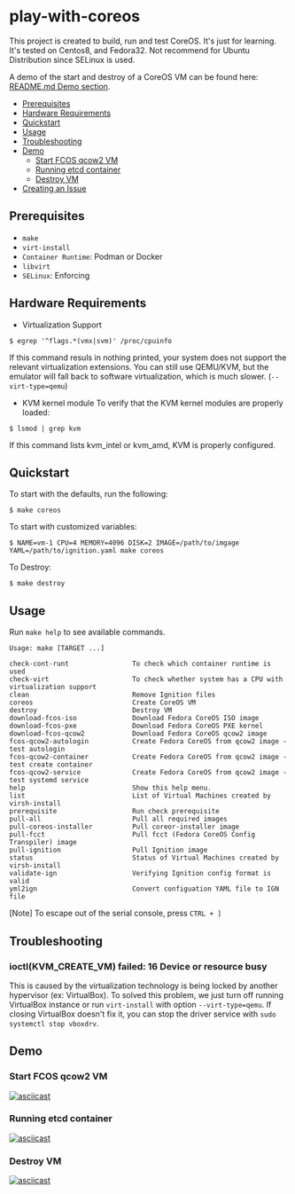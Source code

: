 # play-with-coreos
This project is created to build, run and test CoreOS. It's just for learning.  
It's tested on Centos8, and Fedora32. Not recommend for Ubuntu Distribution since SELinux is used.

A demo of the start and destroy of a CoreOS VM can be found here: [README.md Demo section](#demo).

<!-- TOC depthFrom:2 depthTo:6 withLinks:1 updateOnSave:1 orderedList:0 -->

- [Prerequisites](#prerequisites)
- [Hardware Requirements](#hardware-requirements)
- [Quickstart](#quickstart)
- [Usage](#usage)
- [Troubleshooting](#Troubleshooting)
- [Demo](#demo)
  - [Start FCOS qcow2 VM](#start-fcos-qcow2-vm)
  - [Running etcd container](#running-etcd-container)
  - [Destroy VM](#destroy-vm)
- [Creating an Issue](#creating-an-issue)

<!-- /TOC -->

## Prerequisites
* `make`
* `virt-install`
* `Container Runtime`: Podman or Docker
* `libvirt`
* `SELinux`: Enforcing

## Hardware Requirements

* Virtualization Support
```shell
$ egrep '^flags.*(vmx|svm)' /proc/cpuinfo
```
If this command resuls in nothing printed, your system does not support the relevant virtualization extensions. You can still use QEMU/KVM, but the emulator will fall back to software virtualization, which is much slower. (`--virt-type=qemu`)

* KVM kernel module
To verify that the KVM kernel modules are properly loaded:
```shell
$ lsmod | grep kvm
```
If this command lists kvm_intel or kvm_amd, KVM is properly configured.

## Quickstart
To start with the defaults, run the following:
```shell
$ make coreos
```

To start with customized variables:
```shell
$ NAME=vm-1 CPU=4 MEMORY=4096 DISK=2 IMAGE=/path/to/imgage YAML=/path/to/ignition.yaml make coreos
```

To Destroy:
```shell
$ make destroy
```

## Usage
Run `make help` to see available commands.
```shell
Usage: make [TARGET ...]

check-cont-runt                To check which container runtime is used
check-virt                     To check whether system has a CPU with virtualization support
clean                          Remove Ignition files
coreos                         Create CoreOS VM
destroy                        Destroy VM
download-fcos-iso              Download Fedora CoreOS ISO image
download-fcos-pxe              Download Fedora CoreOS PXE kernel
download-fcos-qcow2            Download Fedora CoreOS qcow2 image
fcos-qcow2-autologin           Create Fedora CoreOS from qcow2 image - test autologin
fcos-qcow2-container           Create Fedora CoreOS from qcow2 image - test create container
fcos-qcow2-service             Create Fedora CoreOS from qcow2 image - test systemd service
help                           Show this help menu.
list                           List of Virtual Machines created by virsh-install
prerequisite                   Run check prerequisite
pull-all                       Pull all required images
pull-coreos-installer          Pull coreor-installer image
pull-fcct                      Pull fcct (Fedora CoreOS Config Transpiler) image
pull-ignition                  Pull Ignition image
status                         Status of Virtual Machines created by virsh-install
validate-ign                   Verifying Ignition config format is valid
yml2ign                        Convert configuation YAML file to IGN file
```
[Note] To escape out of the serial console, press `CTRL + ]`

## Troubleshooting

### ioctl(KVM_CREATE_VM) failed: 16 Device or resource busy
This is caused by the virtualization technology is being locked by another hypervisor (ex: VirtualBox). To solved this problem, we just turn off running VirtualBox instance or run `virt-install` with option `--virt-type=qemu`. If closing VirtualBox doesn't fix it, you can stop the driver service with `sudo systemctl stop vboxdrv`.

## Demo

### Start FCOS qcow2 VM
[![asciicast](https://asciinema.org/a/ix5vxtBvhWi69HiDnEotB5Jpe.svg)](https://asciinema.org/a/ix5vxtBvhWi69HiDnEotB5Jpe)

### Running etcd container
[![asciicast](https://asciinema.org/a/I1bnSGUsReq74etuCqvlnD2cz.svg)](https://asciinema.org/a/I1bnSGUsReq74etuCqvlnD2cz)

### Destroy VM
[![asciicast](https://asciinema.org/a/ZDdNgLKdPc2m4oO1RKHeVyQ6K.svg)](https://asciinema.org/a/ZDdNgLKdPc2m4oO1RKHeVyQ6K)
